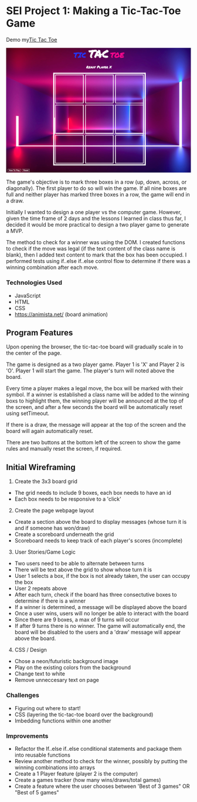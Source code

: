 # SEI Project 1: Making a Tic-Tac-Toe Game 

Demo my<a href="https://erineagloria.github.io/tic-tac-toe/">Tic Tac Toe</a>

<img src="https://github.com/erineagloria/tic-tac-toe/blob/master/Tic-Tac-Toe.png" alt="final-project-design">

The game's objective is to mark three boxes in a row (up, down, across, or diagonally). The first player to do so will win the game. If all nine boxes are full and neither player has marked three boxes in a row, the game will end in a draw. 

Initially I wanted to design a one player vs the computer game. However, given the time frame of 2 days and the lessons I learned in class thus far, I decided it would be more practical to design a two player game to generate a MVP. 

The method to check for a winner was using the DOM. I created functions to check if the move was legal (if the text content of the class name is blank), then I added text content to mark that the box has been occupied. I performed tests using if..else if..else control flow to determine if there was a winning combination after each move.

### Technologies Used

- JavaScript 
- HTML
- CSS
- https://animista.net/ (board animation)

## Program Features 

Upon opening the browser, the tic-tac-toe board will gradually scale in to the center of the page. 

The game is designed as a two player game. Player 1 is 'X' and Player 2 is 'O'. Player 1 will start the game. The player's turn will noted above the board. 

Every time a player makes a legal move, the box will be marked with their symbol. If a winner is established a class name will be added to the winning boxs to highlight them, the winning player will be announced at the top of the screen, and after a few seconds the board will be automatically reset using setTimeout. 

If there is a draw, the message will appear at the top of the screen and the board will again automatically reset. 

There are two buttons at the bottom left of the screen to show the game rules and manually reset the screen, if required. 

## Initial Wireframing

1. Create the 3x3 board grid
- The grid needs to include 9 boxes, each box needs to have an id 
- Each box needs to be responsive to a 'click'

2. Create the page webpage layout
- Create a section above the board to display messages (whose turn it is and if someone has won/draw)
- Create a scoreboard underneath the grid
- Scoreboard needs to keep track of each player's scores (incomplete)

3. User Stories/Game Logic
- Two users need to be able to alternate between turns
- There will be text above the grid to show whose turn it is 
- User 1 selects a box, if the box is not already taken, the user can occupy the box
- User 2 repeats above
- After each turn, check if the board has three consectutive boxes to determine if there is a winner
- If a winner is determined, a message will be displayed above the board
- Once a user wins, users will no longer be able to interact with the board 
- Since there are 9 boxes, a max of 9 turns will occur
- If after 9 turns there is no winner. The game will automatically end, the board will be disabled to the users and a 'draw' message will appear above the board. 

4. CSS / Design
- Chose a neon/futuristic background image
- Play on the existing colors from the background
- Change text to white
- Remove unneccesary text on page

### Challenges
- Figuring out where to start!
- CSS (layering the tic-tac-toe board over the background)
- Imbedding functions within one another

### Improvements
- Refactor the If..else if..else conditional statements and package them into reusable functions 
- Review another method to check for the winner, possibly by putting the winning combinations into arrays
- Create a 1 Player feature (player 2 is the computer)
- Create a games tracker (how many wins/draws/total games)
- Create a feature where the user chooses between 'Best of 3 games" OR "Best of 5 games" 


